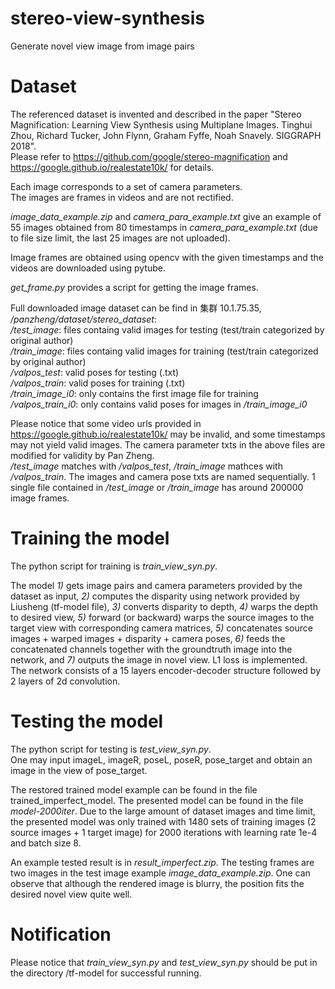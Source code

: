 # stereo-view-synthesis
  Generate novel view image from image pairs
# Dataset
  The referenced dataset is invented and described in the paper "Stereo Magnification: Learning View Synthesis using Multiplane Images. Tinghui Zhou, Richard Tucker, John Flynn, Graham Fyffe, Noah Snavely. SIGGRAPH 2018".  
  Please refer to https://github.com/google/stereo-magnification and https://google.github.io/realestate10k/ for details.  
    
  Each image corresponds to a set of camera parameters.  
  The images are frames in videos and are not rectified.  
    
  *image_data_example.zip* and *camera_para_example.txt* give an example of 55 images obtained from 80 timestamps in *camera_para_example.txt* (due to file size limit, the last 25 images are not uploaded).  
    
  Image frames are obtained using opencv with the given timestamps and the videos are downloaded using pytube.  
    
  *get_frame.py* provides a script for getting the image frames.  
    
  Full downloaded image dataset can be find in 集群 10.1.75.35, */panzheng/dataset/stereo_dataset*:  
            */test_image*: files containg valid images for testing (test/train categorized by original author)  
            */train_image*: files containg valid images for training (test/train categorized by original author)  
            */valpos_test*: valid poses for testing (.txt)  
            */valpos_train*: valid poses for training (.txt)  
            */train_image_i0*: only contains the first image file for training  
            */valpos_train_i0*: only contains valid poses for images in */train_image_i0*  
      
  Please notice that some video urls provided in https://google.github.io/realestate10k/ may be invalid, and some timestamps may not yield valid images. The camera parameter txts in the above files are modified for validity by Pan Zheng.  
  */test_image* matches with */valpos_test*, */train_image* mathces with */valpos_train*. The images and camera pose txts are named sequentially. 1 single file contained in */test_image* or */train_image* has around 200000 image frames.  
    
# Training the model
  The python script for training is *train_view_syn.py*.  
    
  The model *1)* gets image pairs and camera parameters provided by the dataset as input, *2)* computes the disparity using network provided by Liusheng (tf-model file), *3)* converts disparity to depth, *4)* warps the depth to desired view, *5)* forward (or backward) warps the source images to the target view with corresponding camera matrices, *5)* concatenates source images + warped images + disparity + camera poses, *6)* feeds the concatenated channels together with the groundtruth image into the network, and *7)* outputs the image in novel view. L1 loss is implemented.  
  The network consists of a 15 layers encoder-decoder structure followed by 2 layers of 2d convolution.  
  
 # Testing the model
   The python script for testing is *test_view_syn.py*.  
   One may input imageL, imageR, poseL, poseR, pose_target and obtain an image in the view of pose_target.  
     
   The restored trained model example can be found in the file trained_imperfect_model. The presented model can be found in the file *model-2000iter*. Due to the large amount of dataset images and time limit, the presented model was only trained with 1480 sets of training images (2 source images + 1 target image) for 2000 iterations with learning rate 1e-4 and batch size 8.  
     
   An example tested result is in *result_imperfect.zip*. The testing frames are two images in the test image example *image_data_example.zip*. One can observe that although the rendered image is blurry, the position fits the desired novel view quite well.  
     
 # Notification
   Please notice that *train_view_syn.py* and *test_view_syn.py* should be put in the directory /tf-model for successful running.  

